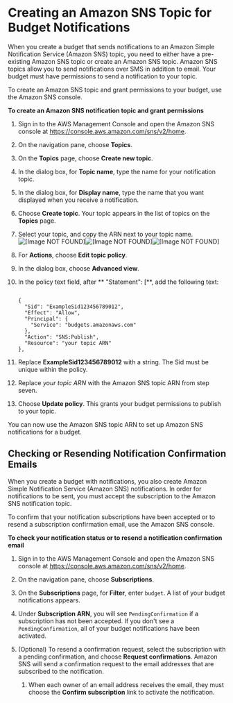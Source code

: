 # Creating an Amazon SNS Topic for Budget Notifications<a name="budgets-sns-policy"></a>

When you create a budget that sends notifications to an Amazon Simple Notification Service \(Amazon SNS\) topic, you need to either have a pre\-existing Amazon SNS topic or create an Amazon SNS topic\. Amazon SNS topics allow you to send notifications over SMS in addition to email\. Your budget must have permissions to send a notification to your topic\. 

To create an Amazon SNS topic and grant permissions to your budget, use the Amazon SNS console\.

**To create an Amazon SNS notification topic and grant permissions**

1. Sign in to the AWS Management Console and open the Amazon SNS console at [https://console\.aws\.amazon\.com/sns/v2/home](https://console.aws.amazon.com/sns/v2/home)\.

1. On the navigation pane, choose **Topics**\.

1. On the **Topics** page, choose **Create new topic**\.

1. In the dialog box, for **Topic name**, type the name for your notification topic\.

1. In the dialog box, for **Display name**, type the name that you want displayed when you receive a notification\.

1. Choose **Create topic**\. Your topic appears in the list of topics on the **Topics** page\.

1. Select your topic, and copy the ARN next to your topic name\.  
![\[Image NOT FOUND\]](http://docs.aws.amazon.com/awsaccountbilling/latest/aboutv2/)![\[Image NOT FOUND\]](http://docs.aws.amazon.com/awsaccountbilling/latest/aboutv2/)![\[Image NOT FOUND\]](http://docs.aws.amazon.com/awsaccountbilling/latest/aboutv2/)

1. For **Actions**, choose **Edit topic policy**\.

1. In the dialog box, choose **Advanced view**\.

1. In the policy text field, after ** "Statement": \[**, add the following text:

   ```
       
   {
     "Sid": "ExampleSid123456789012",
     "Effect": "Allow",
     "Principal": {
       "Service": "budgets.amazonaws.com"
     },
     "Action": "SNS:Publish",
     "Resource": "your topic ARN"
   },
   ```

1. Replace **ExampleSid123456789012** with a string\. The Sid must be unique within the policy\.

1. Replace *your topic ARN* with the Amazon SNS topic ARN from step seven\.

1. Choose **Update policy**\. This grants your budget permissions to publish to your topic\.

You can now use the Amazon SNS topic ARN to set up Amazon SNS notifications for a budget\.

## Checking or Resending Notification Confirmation Emails<a name="budgets-confirm-subscription"></a>

When you create a budget with notifications, you also create Amazon Simple Notification Service \(Amazon SNS\) notifications\. In order for notifications to be sent, you must accept the subscription to the Amazon SNS notification topic\.

To confirm that your notification subscriptions have been accepted or to resend a subscription confirmation email, use the Amazon SNS console\.

**To check your notification status or to resend a notification confirmation email**

1. Sign in to the AWS Management Console and open the Amazon SNS console at [https://console\.aws\.amazon\.com/sns/v2/home](https://console.aws.amazon.com/sns/v2/home)\.

1. On the navigation pane, choose **Subscriptions**\.

1. On the **Subscriptions** page, for **Filter**, enter `budget`\. A list of your budget notifications appears\.

1. Under **Subscription ARN**, you will see `PendingConfirmation` if a subscription has not been accepted\. If you don't see a `PendingConfirmation`, all of your budget notifications have been activated\.

1. \(Optional\) To resend a confirmation request, select the subscription with a pending confirmation, and choose **Request confirmations**\. Amazon SNS will send a confirmation request to the email addresses that are subscribed to the notification\.

   1. When each owner of an email address receives the email, they must choose the **Confirm subscription** link to activate the notification\.